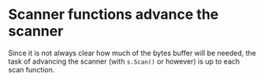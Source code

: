 # Scanner functions advance the scanner

Since it is not always clear how much of the bytes buffer will be needed, the task of advancing the scanner (with `s.Scan()` or however) is up to each scan function.
